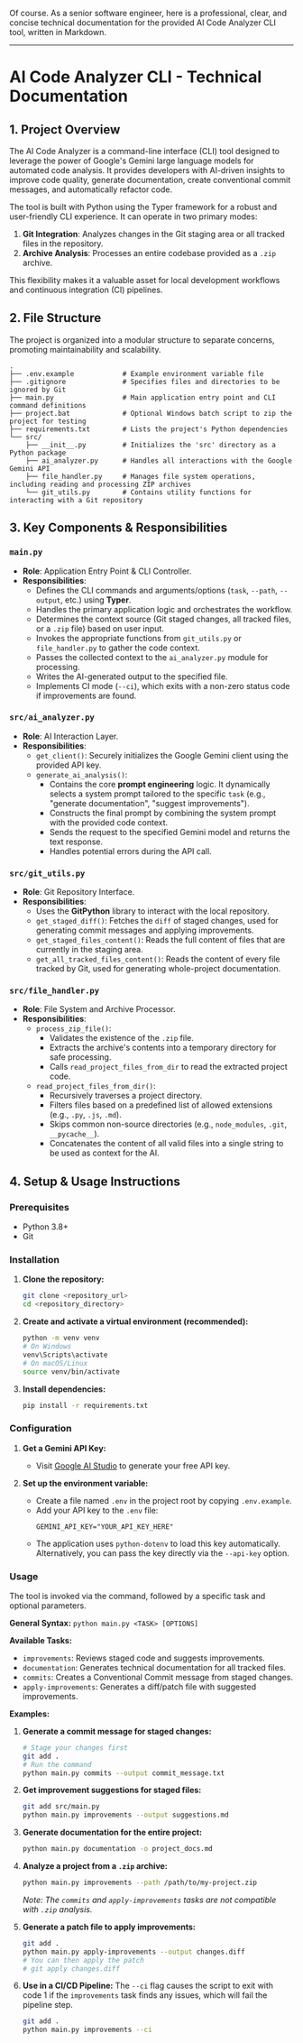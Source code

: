 Of course. As a senior software engineer, here is a professional, clear, and concise technical documentation for the provided AI Code Analyzer CLI tool, written in Markdown.

---

# AI Code Analyzer CLI - Technical Documentation

## 1. Project Overview

The AI Code Analyzer is a command-line interface (CLI) tool designed to leverage the power of Google's Gemini large language models for automated code analysis. It provides developers with AI-driven insights to improve code quality, generate documentation, create conventional commit messages, and automatically refactor code.

The tool is built with Python using the Typer framework for a robust and user-friendly CLI experience. It can operate in two primary modes:
1.  **Git Integration**: Analyzes changes in the Git staging area or all tracked files in the repository.
2.  **Archive Analysis**: Processes an entire codebase provided as a `.zip` archive.

This flexibility makes it a valuable asset for local development workflows and continuous integration (CI) pipelines.

## 2. File Structure

The project is organized into a modular structure to separate concerns, promoting maintainability and scalability.

```
.
├── .env.example            # Example environment variable file
├── .gitignore              # Specifies files and directories to be ignored by Git
├── main.py                 # Main application entry point and CLI command definitions
├── project.bat             # Optional Windows batch script to zip the project for testing
├── requirements.txt        # Lists the project's Python dependencies
└── src/
    ├── __init__.py         # Initializes the 'src' directory as a Python package
    ├── ai_analyzer.py      # Handles all interactions with the Google Gemini API
    ├── file_handler.py     # Manages file system operations, including reading and processing ZIP archives
    └── git_utils.py        # Contains utility functions for interacting with a Git repository
```

## 3. Key Components & Responsibilities

### `main.py`
-   **Role**: Application Entry Point & CLI Controller.
-   **Responsibilities**:
    -   Defines the CLI commands and arguments/options (`task`, `--path`, `--output`, etc.) using **Typer**.
    -   Handles the primary application logic and orchestrates the workflow.
    -   Determines the context source (Git staged changes, all tracked files, or a `.zip` file) based on user input.
    -   Invokes the appropriate functions from `git_utils.py` or `file_handler.py` to gather the code context.
    -   Passes the collected context to the `ai_analyzer.py` module for processing.
    -   Writes the AI-generated output to the specified file.
    -   Implements CI mode (`--ci`), which exits with a non-zero status code if improvements are found.

### `src/ai_analyzer.py`
-   **Role**: AI Interaction Layer.
-   **Responsibilities**:
    -   `get_client()`: Securely initializes the Google Gemini client using the provided API key.
    -   `generate_ai_analysis()`:
        -   Contains the core **prompt engineering** logic. It dynamically selects a system prompt tailored to the specific `task` (e.g., "generate documentation", "suggest improvements").
        -   Constructs the final prompt by combining the system prompt with the provided code context.
        -   Sends the request to the specified Gemini model and returns the text response.
        -   Handles potential errors during the API call.

### `src/git_utils.py`
-   **Role**: Git Repository Interface.
-   **Responsibilities**:
    -   Uses the **GitPython** library to interact with the local repository.
    -   `get_staged_diff()`: Fetches the `diff` of staged changes, used for generating commit messages and applying improvements.
    -   `get_staged_files_content()`: Reads the full content of files that are currently in the staging area.
    -   `get_all_tracked_files_content()`: Reads the content of every file tracked by Git, used for generating whole-project documentation.

### `src/file_handler.py`
-   **Role**: File System and Archive Processor.
-   **Responsibilities**:
    -   `process_zip_file()`:
        -   Validates the existence of the `.zip` file.
        -   Extracts the archive's contents into a temporary directory for safe processing.
        -   Calls `read_project_files_from_dir` to read the extracted project code.
    -   `read_project_files_from_dir()`:
        -   Recursively traverses a project directory.
        -   Filters files based on a predefined list of allowed extensions (e.g., `.py`, `.js`, `.md`).
        -   Skips common non-source directories (e.g., `node_modules`, `.git`, `__pycache__`).
        -   Concatenates the content of all valid files into a single string to be used as context for the AI.

## 4. Setup & Usage Instructions

### Prerequisites
-   Python 3.8+
-   Git

### Installation
1.  **Clone the repository:**
    ```sh
    git clone <repository_url>
    cd <repository_directory>
    ```

2.  **Create and activate a virtual environment (recommended):**
    ```sh
    python -m venv venv
    # On Windows
    venv\Scripts\activate
    # On macOS/Linux
    source venv/bin/activate
    ```

3.  **Install dependencies:**
    ```sh
    pip install -r requirements.txt
    ```

### Configuration
1.  **Get a Gemini API Key:**
    -   Visit [Google AI Studio](https://aistudio.google.com/) to generate your free API key.

2.  **Set up the environment variable:**
    -   Create a file named `.env` in the project root by copying `.env.example`.
    -   Add your API key to the `.env` file:
        ```env
        GEMINI_API_KEY="YOUR_API_KEY_HERE"
        ```
    -   The application uses `python-dotenv` to load this key automatically. Alternatively, you can pass the key directly via the `--api-key` option.

### Usage
The tool is invoked via the command, followed by a specific task and optional parameters.

**General Syntax:**
`python main.py <TASK> [OPTIONS]`

**Available Tasks:**
-   `improvements`: Reviews staged code and suggests improvements.
-   `documentation`: Generates technical documentation for all tracked files.
-   `commits`: Creates a Conventional Commit message from staged changes.
-   `apply-improvements`: Generates a diff/patch file with suggested improvements.

**Examples:**

1.  **Generate a commit message for staged changes:**
    ```sh
    # Stage your changes first
    git add .
    # Run the command
    python main.py commits --output commit_message.txt
    ```

2.  **Get improvement suggestions for staged files:**
    ```sh
    git add src/main.py
    python main.py improvements --output suggestions.md
    ```

3.  **Generate documentation for the entire project:**
    ```sh
    python main.py documentation -o project_docs.md
    ```

4.  **Analyze a project from a `.zip` archive:**
    ```sh
    python main.py improvements --path /path/to/my-project.zip
    ```
    *Note: The `commits` and `apply-improvements` tasks are not compatible with `.zip` analysis.*

5.  **Generate a patch file to apply improvements:**
    ```sh
    git add .
    python main.py apply-improvements --output changes.diff
    # You can then apply the patch
    # git apply changes.diff
    ```

6.  **Use in a CI/CD Pipeline:**
    The `--ci` flag causes the script to exit with code 1 if the `improvements` task finds any issues, which will fail the pipeline step.
    ```sh
    git add .
    python main.py improvements --ci
    ```
